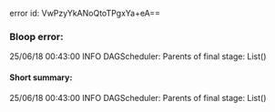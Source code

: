 error id: VwPzyYkANoQtoTPgxYa+eA==
### Bloop error:

25/06/18 00:43:00 INFO DAGScheduler: Parents of final stage: List()
#### Short summary: 

25/06/18 00:43:00 INFO DAGScheduler: Parents of final stage: List()